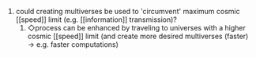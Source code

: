 1. could creating multiverses be used to 'circumvent' maximum cosmic [[speed]] limit (e.g. [[information]] transmission)?
	1. ◇process can be enhanced by traveling to universes with a higher cosmic [[speed]] limit (and create more desired multiverses (faster) → e.g. faster computations)